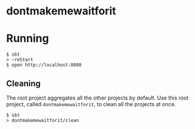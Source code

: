 # dontmakemewaitforit
# Running
```shell
$ sbt
> ~reStart
$ open http://localhost:8080
```

## Cleaning

The root project aggregates all the other projects by default.
Use this root project, called `dontmakemewaitforit`, to clean all the projects at once.
```shell
$ sbt
> dontmakemewaitforit/clean
```

